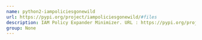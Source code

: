 ```yaml
---
name: python2-iampoliciesgonewild
url: https://pypi.org/project/iampoliciesgonewild/#files
description: IAM Policy Expander Minimizer. URL : https://pypi.org/project/iampoliciesgonewild/#files Groups : None
group: None
---
```

